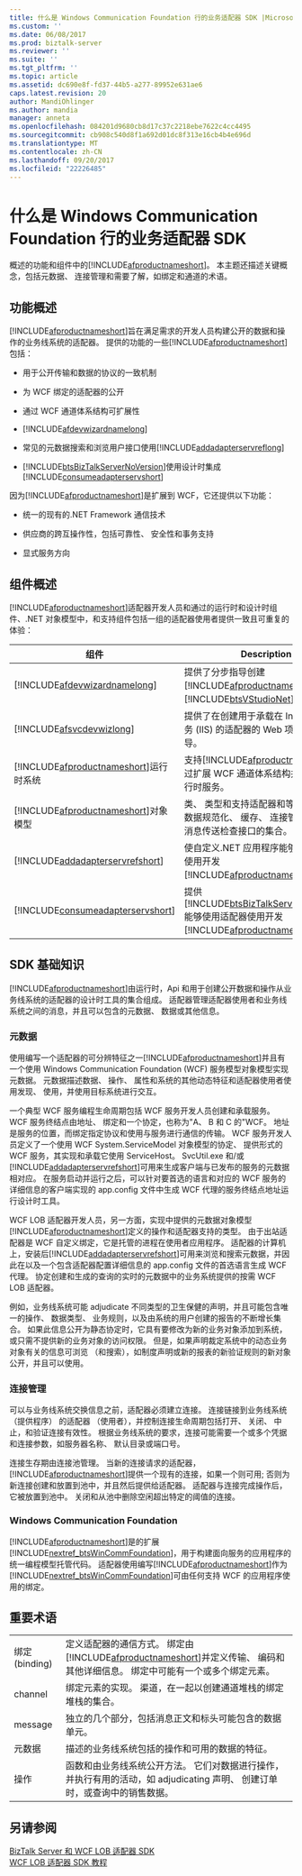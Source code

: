 ```yaml
---
title: 什么是 Windows Communication Foundation 行的业务适配器 SDK |Microsoft 文档
ms.custom: ''
ms.date: 06/08/2017
ms.prod: biztalk-server
ms.reviewer: ''
ms.suite: ''
ms.tgt_pltfrm: ''
ms.topic: article
ms.assetid: dc690e8f-fd37-44b5-a277-89952e631ae6
caps.latest.revision: 20
author: MandiOhlinger
ms.author: mandia
manager: anneta
ms.openlocfilehash: 084201d9680cb8d17c37c2218ebe7622c4cc4495
ms.sourcegitcommit: cb908c540d8f1a692d01dc8f313e16cb4b4e696d
ms.translationtype: MT
ms.contentlocale: zh-CN
ms.lasthandoff: 09/20/2017
ms.locfileid: "22226485"
---
```

# <a name="what-is-the-windows-communication-foundation-line-of-business-adapter-sdk"></a>什么是 Windows Communication Foundation 行的业务适配器 SDK
概述的功能和组件中的[!INCLUDE[afproductnameshort](../../includes/afproductnameshort-md.md)]。 本主题还描述关键概念，包括元数据、 连接管理和需要了解，如绑定和通道的术语。

## <a name="features-overview"></a>功能概述
 [!INCLUDE[afproductnameshort](../../includes/afproductnameshort-md.md)]旨在满足需求的开发人员构建公开的数据和操作的业务线系统的适配器。 提供的功能的一些[!INCLUDE[afproductnameshort](../../includes/afproductnameshort-md.md)]包括：  
  
-   用于公开传输和数据的协议的一致机制
  
-   为 WCF 绑定的适配器的公开
  
-   通过 WCF 通道体系结构可扩展性
  
-   [!INCLUDE[afdevwizardnamelong](../../includes/afdevwizardnamelong-md.md)]
  
-   常见的元数据搜索和浏览用户接口使用[!INCLUDE[addadapterservreflong](../../includes/addadapterservreflong-md.md)]
  
-   [!INCLUDE[btsBizTalkServerNoVersion](../../includes/btsbiztalkservernoversion-md.md)]使用设计时集成[!INCLUDE[consumeadapterservshort](../../includes/consumeadapterservshort-md.md)]
  
 因为[!INCLUDE[afproductnameshort](../../includes/afproductnameshort-md.md)]是扩展到 WCF，它还提供以下功能：  
  
-   统一的现有的.NET Framework 通信技术
  
-   供应商的跨互操作性，包括可靠性、 安全性和事务支持
  
-   显式服务方向
  
## <a name="components-overview"></a>组件概述
 [!INCLUDE[afproductnameshort](../../includes/afproductnameshort-md.md)]适配器开发人员和通过的运行时和设计时组件、.NET 对象模型中，和支持组件包括一组的适配器使用者提供一致且可重复的体验：  
  
|组件|Description|  
|---------------|-----------------|  
|[!INCLUDE[afdevwizardnamelong](../../includes/afdevwizardnamelong-md.md)]|提供了分步指导创建[!INCLUDE[afproductnameshort](../../includes/afproductnameshort-md.md)]项目内[!INCLUDE[btsVStudioNet](../../includes/btsvstudionet-md.md)]。|  
|[!INCLUDE[afsvcdevwizlong](../../includes/afsvcdevwizlong-md.md)]|提供了在创建用于承载在 Internet 信息服务 (IIS) 的适配器的 Web 项目的分步指导。|  
|[!INCLUDE[afproductnameshort](../../includes/afproductnameshort-md.md)]运行时系统|支持[!INCLUDE[afproductnameshort](../../includes/afproductnameshort-md.md)]通过扩展 WCF 通道体系结构并提供其他运行时服务。|  
|[!INCLUDE[afproductnameshort](../../includes/afproductnameshort-md.md)]对象模型|类、 类型和支持适配器和等常见任务元数据规范化、 缓存、 连接管理和池时，消息传送检查接口的集合。|  
|[!INCLUDE[addadapterservrefshort](../../includes/addadapterservrefshort-md.md)]|使自定义.NET 应用程序能够使用适配器使用开发[!INCLUDE[afproductnameshort](../../includes/afproductnameshort-md.md)]。|  
|[!INCLUDE[consumeadapterservshort](../../includes/consumeadapterservshort-md.md)]|提供[!INCLUDE[btsBizTalkServerNoVersion](../../includes/btsbiztalkservernoversion-md.md)]能够使用适配器使用开发[!INCLUDE[afproductnameshort](../../includes/afproductnameshort-md.md)]。|  

## <a name="sdk-fundamentals"></a>SDK 基础知识  
 [!INCLUDE[afproductnameshort](../../includes/afproductnameshort-md.md)]由运行时，Api 和用于创建公开数据和操作从业务线系统的适配器的设计时工具的集合组成。 适配器管理适配器使用者和业务线系统之间的消息，并且可以包含的元数据、 数据或其他信息。  
  
### <a name="metadata"></a>元数据  
 使用编写一个适配器的可分辨特征之一[!INCLUDE[afproductnameshort](../../includes/afproductnameshort-md.md)]并且有一个使用 Windows Communication Foundation (WCF) 服务模型对象模型实现元数据。 元数据描述数据、 操作、 属性和系统的其他动态特征和适配器使用者使用发现、 使用，并使用目标系统进行交互。  
  
 一个典型 WCF 服务编程生命周期包括 WCF 服务开发人员创建和承载服务。 WCF 服务终结点由地址、 绑定和一个协定，也称为"A、 B 和 C 的"WCF。  地址是服务的位置，而绑定指定协议和使用与服务进行通信的传输。  WCF 服务开发人员定义了一个使用 WCF System.ServiceModel 对象模型的协定、 提供形式的 WCF 服务，其实现和承载它使用 ServiceHost。 SvcUtil.exe 和/或[!INCLUDE[addadapterservrefshort](../../includes/addadapterservrefshort-md.md)]可用来生成客户端与已发布的服务的元数据相对应。 在服务启动并运行之后，可以针对要首选的语言和对应的 WCF 服务的详细信息的客户端实现的 app.config 文件中生成 WCF 代理的服务终结点地址运行设计时工具。  
  
 WCF LOB 适配器开发人员，另一方面，实现中提供的元数据对象模型[!INCLUDE[afproductnameshort](../../includes/afproductnameshort-md.md)]定义的操作和适配器支持的类型。 由于出站适配器是 WCF 自定义绑定，它是托管的进程在使用者应用程序。  适配器的计算机上，安装后[!INCLUDE[addadapterservrefshort](../../includes/addadapterservrefshort-md.md)]可用来浏览和搜索元数据，并因此在以及一个包含适配器配置详细信息的 app.config 文件的首选语言生成 WCF 代理。 协定创建和生成的查询的实时的元数据中的业务系统提供的按需 WCF LOB 适配器。  
  
 例如，业务线系统可能 adjudicate 不同类型的卫生保健的声明，并且可能包含唯一的操作、 数据类型、 业务规则，以及由系统的用户创建的报告的不断增长集合。 如果此信息公开为静态协定时，它具有要修改为新的业务对象添加到系统，或只需不提供新的业务对象的访问权限。 但是，如果声明裁定系统中的动态业务对象有关的信息可浏览 （和搜索），如制度声明或新的报表的新验证规则的新对象公开，并且可以使用。  
  
### <a name="connection-management"></a>连接管理  
 可以与业务线系统交换信息之前，适配器必须建立连接。 连接链接到业务线系统 （提供程序） 的适配器 （使用者），并控制连接生命周期包括打开、 关闭、 中止，和验证连接有效性。 根据业务线系统的要求，连接可能需要一个或多个凭据和连接参数，如服务器名称、 默认目录或端口号。  
  
 连接生存期由连接池管理。 当新的连接请求的适配器，[!INCLUDE[afproductnameshort](../../includes/afproductnameshort-md.md)]提供一个现有的连接，如果一个则可用; 否则为新连接创建和放置到池中，并且然后提供给适配器。 适配器与连接完成操作后，它被放置到池中。 关闭和从池中删除空闲超出特定的阈值的连接。  
  
### <a name="windows-communication-foundation"></a>Windows Communication Foundation  
 [!INCLUDE[afproductnameshort](../../includes/afproductnameshort-md.md)]是的扩展[!INCLUDE[nextref_btsWinCommFoundation](../../includes/nextref-btswincommfoundation-md.md)]，用于构建面向服务的应用程序的统一编程模型托管代码。 适配器使用编写[!INCLUDE[afproductnameshort](../../includes/afproductnameshort-md.md)]作为[!INCLUDE[nextref_btsWinCommFoundation](../../includes/nextref-btswincommfoundation-md.md)]可由任何支持 WCF 的应用程序使用的绑定。  
  
## <a name="important-terms"></a>重要术语  

| | |
|---|---|
| 绑定 (binding) | 定义适配器的通信方式。 绑定由[!INCLUDE[afproductnameshort](../../includes/afproductnameshort-md.md)]并定义传输、 编码和其他详细信息。 绑定中可能有一个或多个绑定元素。 |
|channel | 绑定元素的实现。 渠道，在一起以创建通道堆栈的绑定堆栈的集合。 |
| message  |  独立的几个部分，包括消息正文和标头可能包含的数据单元。|
| 元数据 | 描述的业务线系统包括的操作和可用的数据的特征。|
| 操作 | 函数和由业务线系统公开方法。 它们对数据进行操作，并执行有用的活动，如 adjudicating 声明、 创建订单时，或查询中的销售数据。  |
 
   
## <a name="see-also"></a>另请参阅  
 [BizTalk Server 和 WCF LOB 适配器 SDK](../../adapters-and-accelerators/wcf-lob-adapter-sdk/using-biztalk-server-and-the-wcf-lob-adapter-sdk.md)   
   [WCF LOB 适配器 SDK 教程](../../adapters-and-accelerators/wcf-lob-adapter-sdk/tutorials-to-learn-the-wcf-lob-adapter-sdk.md)